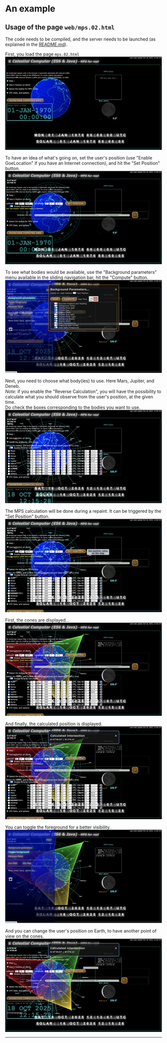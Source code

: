 # An example

## Usage of the page `web/mps.02.html`

The code needs to be compiled, and the server needs to be launched (as explained in the [README.md](README.md)).

First, you load the page `mps.02.html`
![01](./doc/MPS.01.png)

To have an idea of what's going on, set the user's position (use "Enable GoeLocation" if you have an Internet connection), and hit the "Set Position" button.
![02](./doc/MPS.02.png)

To see what bodies would be available, use the "Background parameters" menu available in the sliding navigation bar, hit the "Compute" button. 
![03](./doc/MPS.03.png)

Next, you need to choose what body(ies) to use. Here Mars, Jupiter, and Deneb.  
_Note:_ if you enable the "Reverse Calculation", you will have the possibility to calculate what you should observe from the user's position, at the given time.  
Do check the boxes corresponding to the bodies you want to use.
![04](./doc/MPS.04.png)

The MPS calculation will be done during a repaint. It can be triggered by the "Set Position" button. 
![05](./doc/MPS.05.png)

First, the cones are displayed...
![06](./doc/MPS.06.png)

And finally, the calculated position is displayed.
![07](./doc/MPS.07.png)

You can toggle the foreground for a better visibility.
![08](./doc/MPS.08.png)

And you can change the user's position on Earth, to have another point of view on the cones.
![09](./doc/MPS.09.png)

---